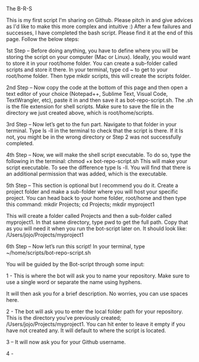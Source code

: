 The B-R-S 

This is my first script I'm sharing on Github. Please pitch in and give advices as I'd like to make this more complex and intuitive :)
After a few failures and successes, I have completed the bash script. Please find it at the end of this page. Follow the below steps: 

1st Step – Before doing anything, you have to define where you will be storing the script on your computer (Mac or Linux). Ideally, you would want to store it in your root/home folder. You can create a sub-folder called scripts and store it there. In your terminal, type cd ~ to get to your root/home folder. Then type mkdir scripts, this will create the scripts folder. 

2nd Step – Now copy the code at the bottom of this page and then open a text editor of your choice (Notepad++, Sublime Text, Visual Code, TextWrangler, etc), paste it in and then save it as bot-repo-script.sh. The .sh is the file extension for shell scripts. Make sure to save the file in the directory we just created above, which is root/home/scripts. 

3rd Step – Now let’s get to the fun part. Navigate to that folder in your terminal. 
Type ls -ll in the terminal to check that the script is there. If it Is not, you might be in the wrong directory or Step 2 was not successfully completed. 

4th Step – Now, we will make the shell script executable. To do so, type the following in the terminal: chmod +x bot-repo-script.sh This will make your script executable. To see the difference type ls -ll. You will find that there is an additional permission that was added, which is the executable. 

5th Step – This section is optional but I recommend you do it. Create a project folder and make a sub-folder where you will host your specific project. 
You can head back to your home folder, root/home and then type this command: mkdir Projects; cd Projects; mkdir myproject1

This will create a folder called Projects and then a sub-folder called myproject1. 
In that same directory, type pwd to get the full path. Copy that as you will need it when you run the bot-script later on. It should look like: /Users/jojo/Projects/myproject1

6th Step – Now let’s run this script! In your terminal, type ~/home/scripts/bot-repo-script.sh

You will be guided by the Bot-script through some input: 

1 - This is where the bot will ask you to name your repository. Make sure to use a single word or separate the name using hyphens. 

It will then ask you for a brief description. No worries, you can use spaces here. 

2 - The bot will ask you to enter the local folder path for your repository. This is the directory you’ve previously created; /Users/jojo/Projects/myproject1. You can hit enter to leave it empty if you have not created any. It will default to where the script is located. 

3 – It will now ask you for your Github username. 

4 - 
